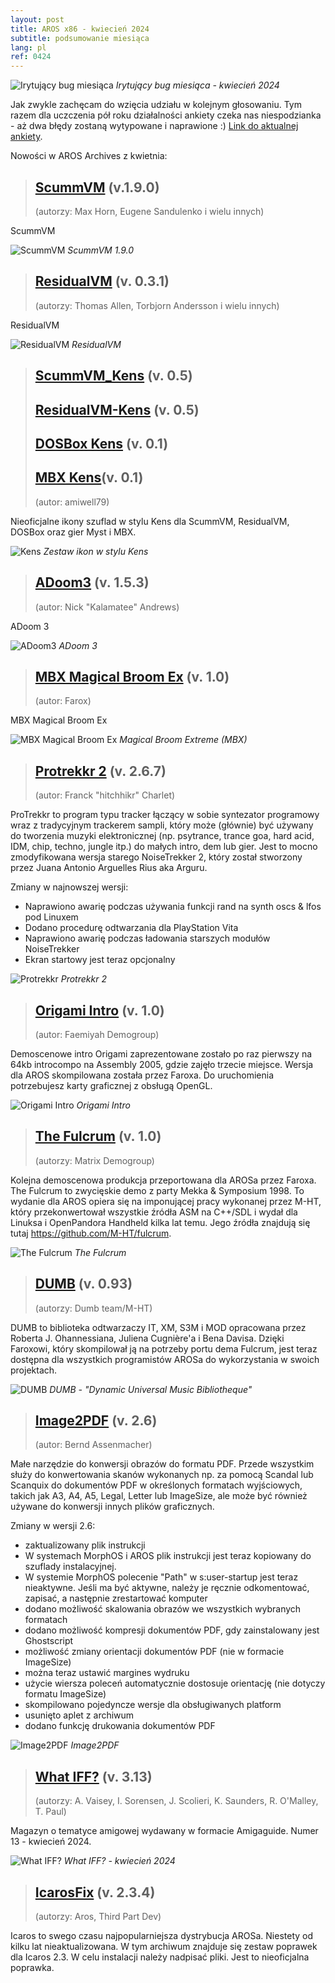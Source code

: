 ```yaml
---
layout: post
title: AROS x86 - kwiecień 2024
subtitle: podsumowanie miesiąca
lang: pl
ref: 0424
---
```




![Irytujący bug miesiąca](/assets/img/ibotm0424.png)
*Irytujący bug miesiąca - kwiecień 2024*

Jak zwykle zachęcam do wzięcia udziału w kolejnym głosowaniu. Tym razem dla uczczenia pół roku działalności ankiety czeka nas niespodzianka - aż dwa błędy zostaną wytypowane i naprawione :) [Link do aktualnej ankiety](https://www.arosworld.org/infusions/forum/viewthread.php?thread_id=1228&pid=4744). 

Nowości w AROS Archives z kwietnia:

> ## [ScummVM](http://archives.aros-exec.org/?function=showfile&file=emulation/misc/scummvm-1.9.0-1.i386-aros.zip) (v.1.9.0)
> (autorzy: Max Horn, Eugene Sandulenko i wielu innych)

ScummVM

![ScummVM](/assets/img/scumm.png)
*ScummVM 1.9.0*

> ## [ResidualVM](http://archives.aros-exec.org/?function=showfile&file=emulation/misc/residualvm-0.3.1-1.i386-aros.zip) (v. 0.3.1)
> (autorzy: Thomas Allen, Torbjorn Andersson i wielu innych)

ResidualVM

![ResidualVM](/assets/img/residualvm.png)
*ResidualVM*

> ## [ScummVM_Kens](http://archives.aros-exec.org/?function=showfile&file=graphics/icon/scummvm_kens.lha) (v. 0.5)
> ## [ResidualVM-Kens](http://archives.aros-exec.org/?function=showfile&file=graphics/icon/residualvm-kens.lha) (v. 0.5)
> ## [DOSBox Kens](http://archives.aros-exec.org/?function=showfile&file=graphics/icon/dosbox-kens.lha) (v. 0.1)
> ## [MBX Kens](http://archives.aros-exec.org/?function=showfile&file=graphics/icon/mbx-kens-unofficial.lha)(v. 0.1)
> (autor: amiwell79)

Nieoficjalne ikony szuflad w stylu Kens dla ScummVM, ResidualVM, DOSBox oraz gier Myst i MBX.

![Kens](/assets/img/iconscumm.png)
*Zestaw ikon w stylu Kens*

> ## [ADoom3](http://archives.aros-exec.org/?function=showfile&file=game/fps/adoom3-1.5.3.i386-aros.zip) (v. 1.5.3)
> (autor: Nick "Kalamatee" Andrews)

ADoom 3

![ADoom3](/assets/img/doom3.jpg)
*ADoom 3*

> ## [MBX Magical Broom Ex](http://archives.aros-exec.org/?function=showfile&file=game/action/mbx.i386-aros.zip) (v. 1.0)
> (autor: Farox)

MBX Magical Broom Ex

![MBX Magical Broom Ex](/assets/img/mbx.jpg)
*Magical Broom Extreme (MBX)*

> ## [Protrekkr 2](http://archives.aros-exec.org/?function=showfile&file=audio/tracker/protrekkr.i386-aros.zip) (v. 2.6.7)
> (autor: Franck "hitchhikr" Charlet)

ProTrekkr to program typu tracker łączący w sobie syntezator programowy wraz z tradycyjnym trackerem sampli, który może (głównie) być używany do tworzenia muzyki elektronicznej (np. psytrance, trance goa, hard acid, IDM, chip, techno, jungle itp.) do małych intro, dem lub gier. Jest to mocno zmodyfikowana wersja starego NoiseTrekker 2, który został stworzony przez Juana Antonio Arguelles Rius aka Arguru.

Zmiany w najnowszej wersji:
- Naprawiono awarię podczas używania funkcji rand na synth oscs & lfos pod Linuxem
- Dodano procedurę odtwarzania dla PlayStation Vita
- Naprawiono awarię podczas ładowania starszych modułów NoiseTrekker
- Ekran startowy jest teraz opcjonalny

![Protrekkr](/assets/img/protrekkr267.png)
*Protrekkr 2*

> ## [Origami Intro](http://archives.aros-exec.org/?function=showfile&file=demo/intro/origami.i386-aros.zip) (v. 1.0)
> (autor: Faemiyah Demogroup)

Demoscenowe intro Origami zaprezentowane zostało po raz pierwszy na 64kb introcompo na Assembly 2005, gdzie zajęło trzecie miejsce. Wersja dla AROS skompilowana została przez Faroxa. Do uruchomienia potrzebujesz karty graficznej z obsługą OpenGL.

![Origami Intro](/assets/img/origami.jpg)
*Origami Intro*

> ## [The Fulcrum](http://archives.aros-exec.org/?function=showfile&file=demo/scene/thefulcrum.i386-aros.zip) (v. 1.0)
> (autorzy: Matrix Demogroup)

Kolejna demoscenowa produkcja przeportowana dla AROSa przez Faroxa. The Fulcrum to zwycięskie demo z party Mekka & Symposium 1998. To wydanie dla AROS opiera się na imponującej pracy wykonanej przez M-HT, który przekonwertował wszystkie źródła ASM na
C++/SDL i wydał dla Linuksa i OpenPandora Handheld kilka lat temu. Jego źródła znajdują się tutaj https://github.com/M-HT/fulcrum.

![The Fulcrum](/assets/img/fulcrum.jpg)
*The Fulcrum*

> ## [DUMB](http://archives.aros-exec.org/?function=showfile&file=development/library/libdumb.i386-aros.zip) (v. 0.93)
> (autorzy: Dumb team/M-HT)

DUMB to biblioteka odtwarzaczy IT, XM, S3M i MOD opracowana przez Roberta J. Ohannessiana, Juliena Cugnière'a i Bena Davisa. Dzięki Faroxowi, który skompilował ją na potrzeby portu dema Fulcrum, jest teraz dostępna dla wszystkich programistów AROSa do wykorzystania w swoich projektach. 

![DUMB](/assets/img/dumb.png)
*DUMB - "Dynamic Universal Music Bibliotheque"*

> ## [Image2PDF](http://archives.aros-exec.org/?function=showfile&file=office/dtp/image2pdf.lha) (v. 2.6)
> (autor: Bernd Assenmacher)

Małe narzędzie do konwersji obrazów do formatu PDF. Przede wszystkim służy do konwertowania skanów wykonanych np. za pomocą Scandal lub Scanquix do dokumentów PDF w określonych formatach wyjściowych, takich jak A3, A4, A5, Legal, Letter lub ImageSize, ale może być również używane do konwersji innych plików graficznych.

Zmiany w wersji 2.6:
- zaktualizowany plik instrukcji
- W systemach MorphOS i AROS plik instrukcji jest teraz kopiowany do szuflady instalacyjnej.
- W systemie MorphOS polecenie "Path" w s:user-startup jest teraz nieaktywne. Jeśli ma być aktywne, należy je ręcznie odkomentować, zapisać, a następnie zrestartować komputer
- dodano możliwość skalowania obrazów we wszystkich wybranych formatach
- dodano możliwość kompresji dokumentów PDF, gdy zainstalowany jest Ghostscript
- możliwość zmiany orientacji dokumentów PDF (nie w formacie ImageSize)
- można teraz ustawić margines wydruku
- użycie wiersza poleceń automatycznie dostosuje orientację (nie dotyczy formatu ImageSize)
- skompilowano pojedyncze wersje dla obsługiwanych platform
- usunięto aplet z archiwum
- dodano funkcję drukowania dokumentów PDF

![Image2PDF](/assets/img/image2pdf26.png)
*Image2PDF*

> ## [What IFF?](http://archives.aros-exec.org/?function=showfile&file=document/misc/whatiff3.13.nodemo.lha) (v. 3.13)
> (autorzy: A. Vaisey, I. Sorensen, J. Scolieri, K. Saunders, R. O'Malley, T. Paul)

Magazyn o tematyce amigowej wydawany w formacie Amigaguide. Numer 13 - kwiecień 2024.

![What IFF?](/assets/img/whatiff13.png)
*What IFF? - kwiecień 2024*

> ## [IcarosFix](http://archives.aros-exec.org/?function=showfile&file=development/utility/icaros_2.3_fix.lha) (v. 2.3.4)
> (autorzy: Aros, Third Part Dev)

Icaros to swego czasu najpopularniejsza dystrybucja AROSa. Niestety od kilku lat nieaktualizowana. W tym archiwum znajduje się zestaw poprawek dla Icaros 2.3. W celu instalacji należy nadpisać pliki. Jest to nieoficjalna poprawka.
